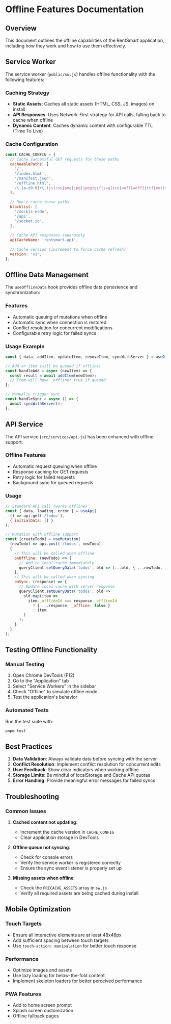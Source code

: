 # Offline Features Documentation

## Overview
This document outlines the offline capabilities of the RentSmart application, including how they work and how to use them effectively.

## Service Worker

The service worker (`public/sw.js`) handles offline functionality with the following features:

### Caching Strategy
- **Static Assets**: Caches all static assets (HTML, CSS, JS, images) on install
- **API Responses**: Uses Network-First strategy for API calls, falling back to cache when offline
- **Dynamic Content**: Caches dynamic content with configurable TTL (Time To Live)

### Cache Configuration
```javascript
const CACHE_CONFIG = {
  // Cache successful GET requests for these paths
  cacheablePaths: [
    '/',
    '/index.html',
    '/manifest.json',
    '/offline.html',
    /\.[a-z0-9]+\.(js|css|png|jpg|jpeg|gif|svg|ico|woff|woff2|ttf|eot)$/,
  ],
  
  // Don't cache these paths
  blacklist: [
    '/sockjs-node',
    '/api',
    '/socket.io',
  ],
  
  // Cache API responses separately
  apiCacheName: 'rentsmart-api',
  
  // Cache version (increment to force cache refresh)
  version: 'v1',
};
```

## Offline Data Management

The `useOfflineData` hook provides offline data persistence and synchronization:

### Features
- Automatic queuing of mutations when offline
- Automatic sync when connection is restored
- Conflict resolution for concurrent modifications
- Configurable retry logic for failed syncs

### Usage Example
```javascript
const { data, addItem, updateItem, removeItem, syncWithServer } = useOfflineData('todos');

// Add an item (will be queued if offline)
const handleAdd = async (newItem) => {
  const result = await addItem(newItem);
  // Item will have _offline: true if queued
};

// Manually trigger sync
const handleSync = async () => {
  await syncWithServer();
};
```

## API Service

The API service (`src/services/api.js`) has been enhanced with offline support:

### Offline Features
- Automatic request queuing when offline
- Response caching for GET requests
- Retry logic for failed requests
- Background sync for queued requests

### Usage
```javascript
// Standard API call (works offline)
const { data, loading, error } = useApi(
  () => api.get('/todos'),
  { initialData: [] }
);

// Mutation with offline support
const [createTodo] = useMutation(
  (newTodo) => api.post('/todos', newTodo),
  {
    // This will be called when offline
    onOffline: (newTodo) => {
      // Add to local cache immediately
      queryClient.setQueryData('todos', old => [...old, { ...newTodo, _offline: true }]);
    },
    // This will be called when syncing
    onSync: (response) => {
      // Update local cache with server response
      queryClient.setQueryData('todos', old => 
        old.map(item => 
          item._offlineId === response._offlineId 
            ? { ...response, _offline: false }
            : item
        )
      );
    }
  }
);
```

## Testing Offline Functionality

### Manual Testing
1. Open Chrome DevTools (F12)
2. Go to the "Application" tab
3. Select "Service Workers" in the sidebar
4. Check "Offline" to simulate offline mode
5. Test the application's behavior

### Automated Tests
Run the test suite with:
```bash
pnpm test
```

## Best Practices

1. **Data Validation**: Always validate data before syncing with the server
2. **Conflict Resolution**: Implement conflict resolution for concurrent edits
3. **User Feedback**: Show clear indicators when working offline
4. **Storage Limits**: Be mindful of localStorage and Cache API quotas
5. **Error Handling**: Provide meaningful error messages for failed syncs

## Troubleshooting

### Common Issues
1. **Cached content not updating**:
   - Increment the cache version in `CACHE_CONFIG`
   - Clear application storage in DevTools

2. **Offline queue not syncing**:
   - Check for console errors
   - Verify the service worker is registered correctly
   - Ensure the sync event listener is properly set up

3. **Missing assets when offline**:
   - Check the `PRECACHE_ASSETS` array in `sw.js`
   - Verify all required assets are being cached during install

## Mobile Optimization

### Touch Targets
- Ensure all interactive elements are at least 48x48px
- Add sufficient spacing between touch targets
- Use `touch-action: manipulation` for better touch response

### Performance
- Optimize images and assets
- Use lazy loading for below-the-fold content
- Implement skeleton loaders for better perceived performance

### PWA Features
- Add to home screen prompt
- Splash screen customization
- Offline fallback pages
